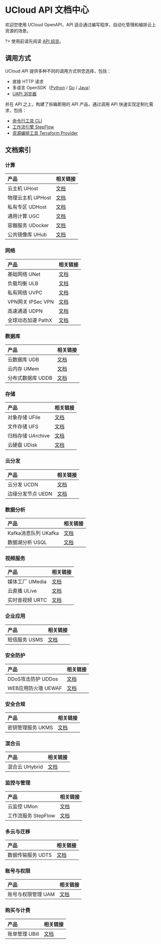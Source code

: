 # UCloud API 文档中心

欢迎您使用 UCloud OpenAPI，API 适合通过编写程序，自动化管理和编排云上资源的场景。


?> 使用前请先阅读 [API 综览](/api/summary)。



## 调用方式

UCloud API 提供多种不同的调用方式供您选择，包括：
- 直接 HTTP 请求
- 多语言 OpenSDK（[Python](https://github.com/ucloud/ucloud-sdk-python3) / [Go](https://github.com/ucloud/ucloud-sdk-go) / [Java](https://github.com/ucloud/ucloud-sdk-java)）
- [UAPI 浏览器](https://console.ucloud.cn/uapi)

并在 API 之上，构建了拆箱即用的 API 产品，通过调用 API 快速实现定制化需求，包括：
- [命令行工具 CLI](https://github.com/ucloud/ucloud-cli)
- [工作流引擎 StepFlow](https://console.ucloud.cn/stepflow/manage/)
- [资源编排工具 Terraform Provider](https://docs.ucloud.cn/terraform/)

## 文档索引





### 计算
| 产品 | 相关链接 |
|:---|:---|
|云主机 UHost|[文档](/api/uhost-api/)|
|物理云主机 UPHost|[文档](/api/uphost-api/)|
|私有专区 UDHost|[文档](/api/udhost-api/)|
|通用计算 UGC|[文档](/api/ugc-api/)|
|容器服务 UDocker|[文档](/api/udocker-api/)|
|公共镜像库 UHub|[文档](/api/uhub-api/)|

### 网络
| 产品 | 相关链接 |
|:---|:---|
|基础网络 UNet|[文档](/api/unet-api/)|
|负载均衡 ULB|[文档](/api/ulb-api/)|
|私有网络 UVPC|[文档](/api/vpc2.0-api/)|
|VPN网关 IPSec VPN|[文档](/api/ipsecvpn-api/)|
|高速通道 UDPN|[文档](/api/udpn-api/)|
|全球动态加速 PathX|[文档](/api/pathx-api/)|

### 数据库
| 产品 | 相关链接 |
|:---|:---|
|云数据库 UDB|[文档](/api/udb-api/)|
|云内存 UMem|[文档](/api/umem-api/)|
|分布式数据库 UDDB|[文档](/api/uddb-api/)|

### 存储
| 产品 | 相关链接 |
|:---|:---|
|对象存储 UFile|[文档](/api/ufile-api/)|
|文件存储 UFS|[文档](/api/ufs-api/)|
|归档存储 UArchive|[文档](/api/uarchive-api/)|
|云硬盘 UDisk|[文档](/api/udisk-api/)|

### 云分发
| 产品 | 相关链接 |
|:---|:---|
|云分发 UCDN|[文档](/api/ucdn-api/)|
|边缘分发节点 UEDN|[文档](/api/uedn-api/)|

### 数据分析
| 产品 | 相关链接 |
|:---|:---|
|Kafka消息队列 UKafka|[文档](/api/ukafka-api/)|
|数据湖分析 USQL|[文档](/api/usql-api/)|

### 视频服务
| 产品 | 相关链接 |
|:---|:---|
|媒体工厂 UMedia|[文档](/api/umedia-api/)|
|云直播 ULive|[文档](/api/ulive-api/)|
|实时音视频 URTC|[文档](/api/urtc-api/)|

### 企业应用
| 产品 | 相关链接 |
|:---|:---|
|短信服务 USMS|[文档](/api/usms-api/)|

### 安全防护
| 产品 | 相关链接 |
|:---|:---|
|DDoS攻击防护 UDDos|[文档](/api/uddos-uclean-api/)|
|WEB应用防火墙 UEWAF|[文档](/api/uewaf-api/)|

### 安全合规
| 产品 | 相关链接 |
|:---|:---|
|密钥管理服务 UKMS|[文档](/api/ukms-api/)|

### 混合云
| 产品 | 相关链接 |
|:---|:---|
|混合云 UHybrid|[文档](/api/uhybridv3-api/)|

### 监控与管理
| 产品 | 相关链接 |
|:---|:---|
|云监控 UMon|[文档](/api/umon-api/)|
|工作流服务 StepFlow|[文档](/api/stepflow-api/)|

### 多云与迁移
| 产品 | 相关链接 |
|:---|:---|
|数据传输服务 UDTS|[文档](/api/udts-api/)|

### 账号与权限
| 产品 | 相关链接 |
|:---|:---|
|账号与权限管理 UAM|[文档](/api/uaccount-api/)|

### 购买与计费
| 产品 | 相关链接 |
|:---|:---|
|账单管理 UBill|[文档](/api/ubill-api/)|






